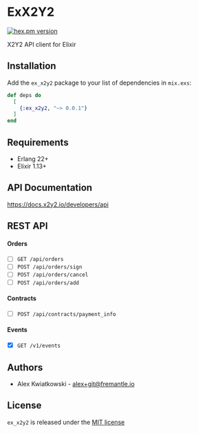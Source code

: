 # ExX2Y2
[![hex.pm version](https://img.shields.io/hexpm/v/ex_x2y2.svg?style=flat)](https://hex.pm/packages/ex_x2y2)

X2Y2 API client for Elixir

## Installation

Add the `ex_x2y2` package to your list of dependencies in `mix.exs`:

```elixir
def deps do
  [
    {:ex_x2y2, "~> 0.0.1"}
  ]
end
```

## Requirements

- Erlang 22+
- Elixir 1.13+

## API Documentation

https://docs.x2y2.io/developers/api

## REST API

#### Orders

- [ ] `GET /api/orders`
- [ ] `POST /api/orders/sign`
- [ ] `POST /api/orders/cancel`
- [ ] `POST /api/orders/add`

#### Contracts

- [ ] `POST /api/contracts/payment_info`

#### Events

- [x] `GET /v1/events`

## Authors

- Alex Kwiatkowski - alex+git@fremantle.io

## License

`ex_x2y2` is released under the [MIT license](./LICENSE)
